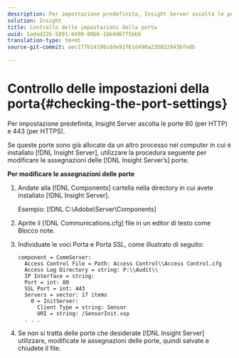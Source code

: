 ```yaml
---
description: Per impostazione predefinita, Insight Server ascolta le porte 80 (per HTTP) e 443 (per HTTPS).
solution: Insight
title: Controllo delle impostazioni della porta
uuid: 1adad226-5891-4498-80b6-1bb4d67f5bbb
translation-type: tm+mt
source-git-commit: aec1f7b14198cdde91f61d490a235022943bfedb

---
```



# Controllo delle impostazioni della porta{#checking-the-port-settings}

Per impostazione predefinita, Insight Server ascolta le porte 80 (per HTTP) e 443 (per HTTPS).

Se queste porte sono già allocate da un altro processo nel computer in cui è installato [!DNL Insight Server], utilizzare la procedura seguente per modificare le assegnazioni delle [!DNL Insight Server’s] porte.

**Per modificare le assegnazioni delle porte**

1. Andate alla [!DNL Components] cartella nella directory in cui avete installato [!DNL Insight Server].

   Esempio: [!DNL C:\Adobe\Server\Components]

1. Aprite il [!DNL Communications.cfg] file in un editor di testo come Blocco note.
1. Individuate le voci Porta e Porta SSL, come illustrato di seguito:

   ```
   component = CommServer: 
     Access Control File = Path: Access Control\\Access Control.cfg
     Access Log Directory = string: P:\\Audit\\
     IP Interface = string: 
     Port = int: 80
     SSL Port = int: 443
     Servers = vector: 17 items
       0 = InitServer: 
         Client Type = string: Sensor
         URI = string: /SensorInit.vsp
     . . .
   ```

1. Se non si tratta delle porte che desiderate [!DNL Insight Server] utilizzare, modificate le assegnazioni delle porte, quindi salvate e chiudete il file.
